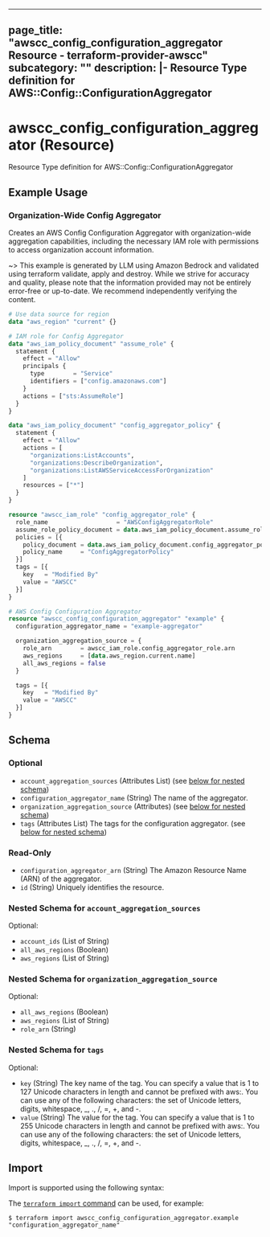 
---
page_title: "awscc_config_configuration_aggregator Resource - terraform-provider-awscc"
subcategory: ""
description: |-
  Resource Type definition for AWS::Config::ConfigurationAggregator
---

# awscc_config_configuration_aggregator (Resource)

Resource Type definition for AWS::Config::ConfigurationAggregator

## Example Usage

### Organization-Wide Config Aggregator

Creates an AWS Config Configuration Aggregator with organization-wide aggregation capabilities, including the necessary IAM role with permissions to access organization account information.

~> This example is generated by LLM using Amazon Bedrock and validated using terraform validate, apply and destroy. While we strive for accuracy and quality, please note that the information provided may not be entirely error-free or up-to-date. We recommend independently verifying the content.

```terraform
# Use data source for region
data "aws_region" "current" {}

# IAM role for Config Aggregator
data "aws_iam_policy_document" "assume_role" {
  statement {
    effect = "Allow"
    principals {
      type        = "Service"
      identifiers = ["config.amazonaws.com"]
    }
    actions = ["sts:AssumeRole"]
  }
}

data "aws_iam_policy_document" "config_aggregator_policy" {
  statement {
    effect = "Allow"
    actions = [
      "organizations:ListAccounts",
      "organizations:DescribeOrganization",
      "organizations:ListAWSServiceAccessForOrganization"
    ]
    resources = ["*"]
  }
}

resource "awscc_iam_role" "config_aggregator_role" {
  role_name                   = "AWSConfigAggregatorRole"
  assume_role_policy_document = data.aws_iam_policy_document.assume_role.json
  policies = [{
    policy_document = data.aws_iam_policy_document.config_aggregator_policy.json
    policy_name     = "ConfigAggregatorPolicy"
  }]
  tags = [{
    key   = "Modified By"
    value = "AWSCC"
  }]
}

# AWS Config Configuration Aggregator
resource "awscc_config_configuration_aggregator" "example" {
  configuration_aggregator_name = "example-aggregator"

  organization_aggregation_source = {
    role_arn        = awscc_iam_role.config_aggregator_role.arn
    aws_regions     = [data.aws_region.current.name]
    all_aws_regions = false
  }

  tags = [{
    key   = "Modified By"
    value = "AWSCC"
  }]
}
```

<!-- schema generated by tfplugindocs -->
## Schema

### Optional

- `account_aggregation_sources` (Attributes List) (see [below for nested schema](#nestedatt--account_aggregation_sources))
- `configuration_aggregator_name` (String) The name of the aggregator.
- `organization_aggregation_source` (Attributes) (see [below for nested schema](#nestedatt--organization_aggregation_source))
- `tags` (Attributes List) The tags for the configuration aggregator. (see [below for nested schema](#nestedatt--tags))

### Read-Only

- `configuration_aggregator_arn` (String) The Amazon Resource Name (ARN) of the aggregator.
- `id` (String) Uniquely identifies the resource.

<a id="nestedatt--account_aggregation_sources"></a>
### Nested Schema for `account_aggregation_sources`

Optional:

- `account_ids` (List of String)
- `all_aws_regions` (Boolean)
- `aws_regions` (List of String)


<a id="nestedatt--organization_aggregation_source"></a>
### Nested Schema for `organization_aggregation_source`

Optional:

- `all_aws_regions` (Boolean)
- `aws_regions` (List of String)
- `role_arn` (String)


<a id="nestedatt--tags"></a>
### Nested Schema for `tags`

Optional:

- `key` (String) The key name of the tag. You can specify a value that is 1 to 127 Unicode characters in length and cannot be prefixed with aws:. You can use any of the following characters: the set of Unicode letters, digits, whitespace, _, ., /, =, +, and -.
- `value` (String) The value for the tag. You can specify a value that is 1 to 255 Unicode characters in length and cannot be prefixed with aws:. You can use any of the following characters: the set of Unicode letters, digits, whitespace, _, ., /, =, +, and -.

## Import

Import is supported using the following syntax:

The [`terraform import` command](https://developer.hashicorp.com/terraform/cli/commands/import) can be used, for example:

```shell
$ terraform import awscc_config_configuration_aggregator.example "configuration_aggregator_name"
```
